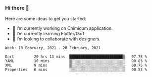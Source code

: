 ### Hi there 👋

<!--
**devcat37/devcat37** is a ✨ _special_ ✨ repository because its `README.md` (this file) appears on your GitHub profile.-->

Here are some ideas to get you started:

- 🔭 I’m currently working on Chimicum application.
- 🌱 I’m currently learning Flutter/Dart.
- 👯 I’m looking to collaborate with designers.
<!-- - 🤔 I’m looking for help with ... -->

<!--START_SECTION:waka-->
```text
Week: 13 February, 2021 - 20 February, 2021

Dart         20 hrs 13 mins  ████████████████████████▒   97.78 % 
YAML         10 mins         ▒░░░░░░░░░░░░░░░░░░░░░░░░   00.85 % 
XML          9 mins          ▒░░░░░░░░░░░░░░░░░░░░░░░░   00.75 % 
Properties   6 mins          ░░░░░░░░░░░░░░░░░░░░░░░░░   00.53 % 
```
<!--END_SECTION:waka-->
